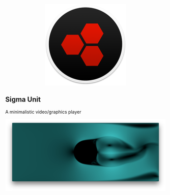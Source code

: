 <p align="center">
    <img src="docs/media/icon_256x256@2x.png" width="256" height="256"/>
</p>

## Sigma Unit
A minimalistic video/graphics player

![alt](docs/media/screenshot.png)
